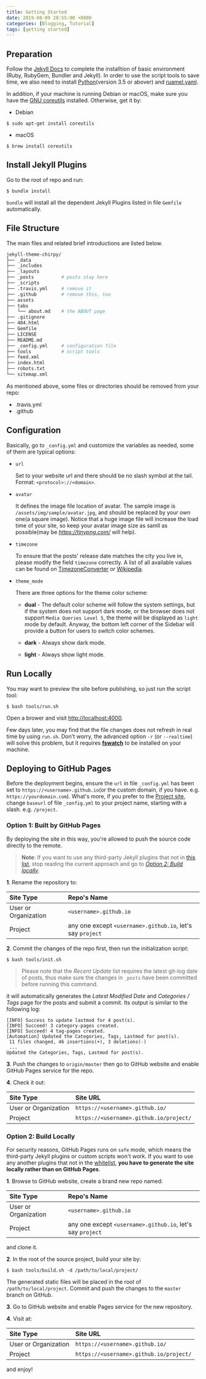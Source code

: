 ```yaml
---
title: Getting Started
date: 2019-08-09 20:55:00 +0800
categories: [Blogging, Tutorial]
tags: [getting started]
---
```


## Preparation

Follow the [Jekyll Docs](https://jekyllrb.com/docs/installation/) to complete the installtion of basic environment (Ruby, RubyGem, Bundler and Jekyll). In order to use the script tools to save time, we also need to install [Python](https://www.python.org/downloads/)(version 3.5 or abover) and [ruamel.yaml](https://pypi.org/project/ruamel.yaml/).

In addition, if your machine is running Debian or macOS, make sure you have the [GNU coreutils](https://www.gnu.org/software/coreutils/) installed. Otherwise, get it by:
 
* Debian

```console
$ sudo apt-get install coreutils
```

* macOS

```console
$ brew install coreutils
```


## Install Jekyll Plugins

Go to the root of repo and run:

```terminal
$ bundle install
```

`bundle` will install all the dependent Jekyll Plugins listed in file `Gemfile` automatically.


## File Structure

The main files and related brief introductions are listed below.

```sh
jekyll-theme-chirpy/
├── _data
├── _includes      
├── _layouts
├── _posts          # posts stay here
├── _scripts
├── .travis.yml     # remove it
├── .github         # remove this, too
├── assets      
├── tabs
│   └── about.md    # the ABOUT page
├── .gitignore
├── 404.html
├── Gemfile
├── LICENSE
├── README.md
├── _config.yml     # configuration file
├── tools           # script tools
├── feed.xml
├── index.html
├── robots.txt
└── sitemap.xml
```


As mentioned above, some files or directories should be removed from your repo:

- .travis.yml
- .github


## Configuration

Basically, go to `_config.yml` and customize the variables as needed, some of them are typical options:

* `url`
    
    Set to your website url and there should be no slash symbol at the tail. Format: `<protocol>://<domain>`.


* `avatar`
    
    It defines the image file location of avatar. The sample image is `/assets/img/sample/avatar.jpg`, and should be replaced by your own one(a square image). Notice that a huge image file will increase the load time of your site, so keep your avatar image size as samll as possible(may be *<https://tinypng.com/>* will help).

* `timezone`

    To ensure that the posts' release date matches the city you live in, please modify the field `timezone` correctly. A list of all available values can be found on [TimezoneConverter](http://www.timezoneconverter.com/cgi-bin/findzone/findzone) or [Wikipedia](https://en.wikipedia.org/wiki/List_of_tz_database_time_zones).

* `theme_mode`
  
    There are three options for the theme color scheme:
    
    - **dual**  - The default color scheme will follow the system settings, but if the system does not support dark mode, or the browser does not support `Media Queries Level 5`, the theme will be displayed as `light` mode by default. Anyway, the bottom left corner of the Sidebar will provide a button for users to switch color schemes.

    - **dark**  - Always show dark mode.
    - **light** - Always show light mode.


##  Run Locally

You may want to preview the site before publishing, so just run the script tool:

```terminal
$ bash tools/run.sh
```

Open a brower and visit <http://localhost:4000>.

Few days later, you may find that the file changes does not refresh in real time by using `run.sh`. Don't worry, the advanced option `-r` (or `--realtime`) will solve this problem, but it requires [**fswatch**](http://emcrisostomo.github.io/fswatch/) to be installed on your machine.

##  Deploying to GitHub Pages

Before the deployment begins, ensure the `url` in file `_config.yml` has been set to `https://<username>.github.io`(or the custom domain, if you have. e.g. `https://yourdomain.com`). What's more, if you prefer to the [Project site](https://help.github.com/en/github/working-with-github-pages/about-github-pages#types-of-github-pages-sites), change `baseurl` of file `_config.yml` to your project name, starting with a slash. e.g. `/project`.


### Option 1: Built by GitHub Pages

By deploying the site in this way, you're allowed to push the source code directly to the remote.

> **Note**: If you want to use any third-party Jekyll plugins that not in [this list](https://pages.github.com/versions/), stop reading the current approach and go to [*Option 2: Build locally*](#option-2-build-locally).

**1**. Rename the repository to:

|Site Type | Repo's Name|
|:---|:---|
|User or Organization | `<username>.github.io`|
|Project| any one except `<username>.github.io`, let's say `project`|

**2**. Commit the changes of the repo first, then run the initialization script:

```console
$ bash tools/init.sh
```

> Please note that the *Recent Update* list requires the latest git-log date of posts, thus make sure the changes in `_posts` have been committed before running this command.

it will automatically generates the *Latest Modified Date* and *Categories / Tags* page for the posts and submit a commit. Its output is similar to the following log:

```terminal
[INFO] Success to update lastmod for 4 post(s).
[INFO] Succeed! 3 category-pages created.
[INFO] Succeed! 4 tag-pages created.
[Automation] Updated the Categories, Tags, Lastmod for post(s).
 11 files changed, 46 insertions(+), 3 deletions(-)
 ...
Updated the Categories, Tags, Lastmod for post(s).
```


**3**. Push the changes to `origin/master` then go to GitHub website and enable GitHub Pages service for the repo.

**4**. Check it out:

|Site Type | Site URL |
|:---|:---|
|User or Organization | `https://<username>.github.io/`|
|Project| `https://<username>.github.io/project/`|


### Option 2: Build Locally

For security reasons, GitHub Pages runs on `safe` mode, which means the third-party Jekyll plugins or custom scripts won't work. If you want to use any another plugins that not in the [whitelist](https://pages.github.com/versions/), **you have to generate the site locally rather than on GitHub Pages**.

**1**. Browse to GitHub website, create a brand new repo named: 

|Site Type | Repo's Name|
|:---|:---|
|User or Organization | `<username>.github.io`|
|Project| any one except `<username>.github.io`, let's say `project`|

and clone it.

**2**. In the root of the source project, build your site by:

```console
$ bash tools/build.sh -d /path/to/local/project/
```

The generated static files will be placed in the root of `/path/to/local/project`. Commit and push the changes to the `master` branch on GitHub.

**3**. Go to GitHub website and enable Pages service for the new repository.

**4**. Visit at:

|Site Type | Site URL |
|:---|:---|
|User or Organization | `https://<username>.github.io/`|
|Project| `https://<username>.github.io/project/`|

and enjoy!
